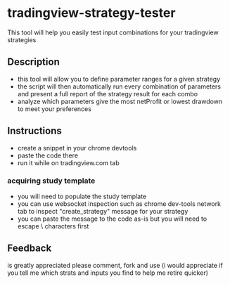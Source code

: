 # tradingview-strategy-tester
This tool will help you easily test input combinations for your tradingview strategies

## Description
 - this tool will allow you to define parameter ranges for a given strategy
 - the script will then automatically run every combination of parameters and present a full report of the strategy result for each combo
 - analyze which parameters give the most netProfit or lowest drawdown to meet your preferences

## Instructions
 - create a snippet in your chrome devtools
 - paste the code there
 - run it while on tradingview.com tab
 
 ### acquiring study template
  - you will need to populate the study template
  - you can use websocket inspection such as chrome dev-tools network tab to inspect "create_strategy" message for your strategy
  - you can paste the message to the code as-is but you will need to escape \ characters first
  
## Feedback
is greatly appreciated please comment, fork and use (i would appreciate if you tell me which strats and inputs you find to help me retire quicker)


  
